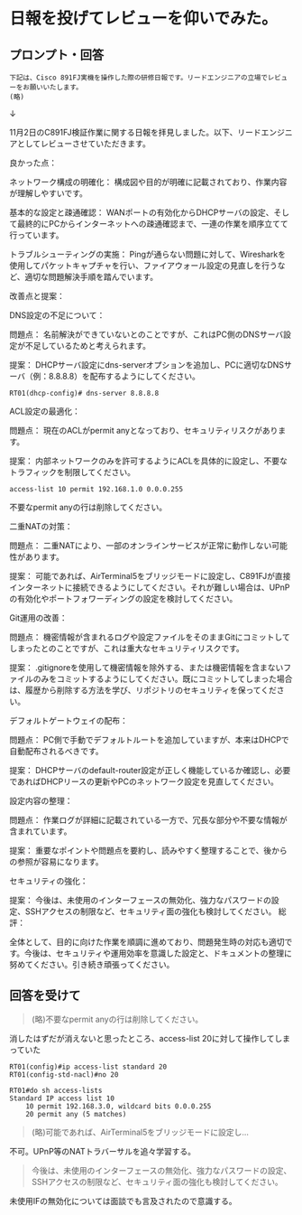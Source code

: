 # 日報を投げてレビューを仰いでみた。

## プロンプト・回答

~~~
下記は、Cisco 891FJ実機を操作した際の研修日報です。リードエンジニアの立場でレビューをお願いいたします。
(略)
~~~

↓

11月2日のC891FJ検証作業に関する日報を拝見しました。以下、リードエンジニアとしてレビューさせていただきます。

良かった点：

ネットワーク構成の明確化： 構成図や目的が明確に記載されており、作業内容が理解しやすいです。

基本的な設定と疎通確認： WANポートの有効化からDHCPサーバの設定、そして最終的にPCからインターネットへの疎通確認まで、一連の作業を順序立てて行っています。

トラブルシューティングの実施： Pingが通らない問題に対して、Wiresharkを使用してパケットキャプチャを行い、ファイアウォール設定の見直しを行うなど、適切な問題解決手順を踏んでいます。

改善点と提案：

DNS設定の不足について：

問題点： 名前解決ができていないとのことですが、これはPC側のDNSサーバ設定が不足しているためと考えられます。

提案： DHCPサーバ設定にdns-serverオプションを追加し、PCに適切なDNSサーバ（例：8.8.8.8）を配布するようにしてください。

~~~
RT01(dhcp-config)# dns-server 8.8.8.8
~~~

ACL設定の最適化：

問題点： 現在のACLがpermit anyとなっており、セキュリティリスクがあります。

提案： 内部ネットワークのみを許可するようにACLを具体的に設定し、不要なトラフィックを制限してください。

~~~
access-list 10 permit 192.168.1.0 0.0.0.255
~~~
不要なpermit anyの行は削除してください。

二重NATの対策：

問題点： 二重NATにより、一部のオンラインサービスが正常に動作しない可能性があります。

提案： 可能であれば、AirTerminal5をブリッジモードに設定し、C891FJが直接インターネットに接続できるようにしてください。それが難しい場合は、UPnPの有効化やポートフォワーディングの設定を検討してください。

Git運用の改善：

問題点： 機密情報が含まれるログや設定ファイルをそのままGitにコミットしてしまったとのことですが、これは重大なセキュリティリスクです。

提案： .gitignoreを使用して機密情報を除外する、または機密情報を含まないファイルのみをコミットするようにしてください。既にコミットしてしまった場合は、履歴から削除する方法を学び、リポジトリのセキュリティを保ってください。

デフォルトゲートウェイの配布：

問題点： PC側で手動でデフォルトルートを追加していますが、本来はDHCPで自動配布されるべきです。

提案： DHCPサーバのdefault-router設定が正しく機能しているか確認し、必要であればDHCPリースの更新やPCのネットワーク設定を見直してください。

設定内容の整理：

問題点： 作業ログが詳細に記載されている一方で、冗長な部分や不要な情報が含まれています。

提案： 重要なポイントや問題点を要約し、読みやすく整理することで、後からの参照が容易になります。

セキュリティの強化：

提案： 今後は、未使用のインターフェースの無効化、強力なパスワードの設定、SSHアクセスの制限など、セキュリティ面の強化も検討してください。
総評：

全体として、目的に向けた作業を順調に進めており、問題発生時の対応も適切です。今後は、セキュリティや運用効率を意識した設定と、ドキュメントの整理に努めてください。引き続き頑張ってください。

## 回答を受けて
> (略)不要なpermit anyの行は削除してください。

消したはずだが消えないと思ったところ、access-list 20に対して操作してしまっていた
~~~
RT01(config)#ip access-list standard 20
RT01(config-std-nacl)#no 20

RT01#do sh access-lists
Standard IP access list 10
    10 permit 192.168.3.0, wildcard bits 0.0.0.255
    20 permit any (5 matches)
~~~

> (略)可能であれば、AirTerminal5をブリッジモードに設定し...

不可。UPnP等のNATトラバーサルを追々学習する。

> 今後は、未使用のインターフェースの無効化、強力なパスワードの設定、SSHアクセスの制限など、セキュリティ面の強化も検討してください。

未使用IFの無効化については面談でも言及されたので意識する。